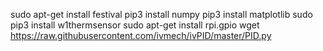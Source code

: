 sudo apt-get install festival
pip3 install numpy
pip3 install matplotlib
sudo pip3 install w1thermsensor
sudo apt-get install rpi.gpio
wget https://raw.githubusercontent.com/ivmech/ivPID/master/PID.py